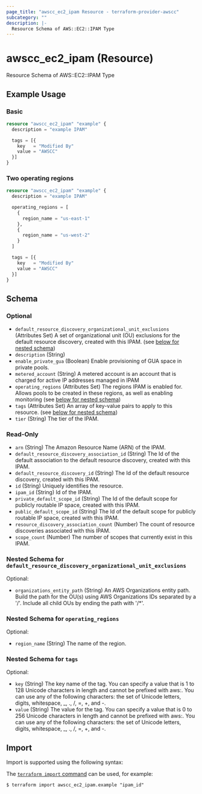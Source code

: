 ```yaml
---
page_title: "awscc_ec2_ipam Resource - terraform-provider-awscc"
subcategory: ""
description: |-
  Resource Schema of AWS::EC2::IPAM Type
---
```


# awscc_ec2_ipam (Resource)

Resource Schema of AWS::EC2::IPAM Type

## Example Usage

### Basic

```terraform
resource "awscc_ec2_ipam" "example" {
  description = "example IPAM"

  tags = [{
    key   = "Modified By"
    value = "AWSCC"
  }]
}
```

### Two operating regions

```terraform
resource "awscc_ec2_ipam" "example" {
  description = "example IPAM"

  operating_regions = [
    {
      region_name = "us-east-1"
    },
    {
      region_name = "us-west-2"
    }
  ]

  tags = [{
    key   = "Modified By"
    value = "AWSCC"
  }]
}
```

<!-- schema generated by tfplugindocs -->
## Schema

### Optional

- `default_resource_discovery_organizational_unit_exclusions` (Attributes Set) A set of organizational unit (OU) exclusions for the default resource discovery, created with this IPAM. (see [below for nested schema](#nestedatt--default_resource_discovery_organizational_unit_exclusions))
- `description` (String)
- `enable_private_gua` (Boolean) Enable provisioning of GUA space in private pools.
- `metered_account` (String) A metered account is an account that is charged for active IP addresses managed in IPAM
- `operating_regions` (Attributes Set) The regions IPAM is enabled for. Allows pools to be created in these regions, as well as enabling monitoring (see [below for nested schema](#nestedatt--operating_regions))
- `tags` (Attributes Set) An array of key-value pairs to apply to this resource. (see [below for nested schema](#nestedatt--tags))
- `tier` (String) The tier of the IPAM.

### Read-Only

- `arn` (String) The Amazon Resource Name (ARN) of the IPAM.
- `default_resource_discovery_association_id` (String) The Id of the default association to the default resource discovery, created with this IPAM.
- `default_resource_discovery_id` (String) The Id of the default resource discovery, created with this IPAM.
- `id` (String) Uniquely identifies the resource.
- `ipam_id` (String) Id of the IPAM.
- `private_default_scope_id` (String) The Id of the default scope for publicly routable IP space, created with this IPAM.
- `public_default_scope_id` (String) The Id of the default scope for publicly routable IP space, created with this IPAM.
- `resource_discovery_association_count` (Number) The count of resource discoveries associated with this IPAM.
- `scope_count` (Number) The number of scopes that currently exist in this IPAM.

<a id="nestedatt--default_resource_discovery_organizational_unit_exclusions"></a>
### Nested Schema for `default_resource_discovery_organizational_unit_exclusions`

Optional:

- `organizations_entity_path` (String) An AWS Organizations entity path. Build the path for the OU(s) using AWS Organizations IDs separated by a '/'. Include all child OUs by ending the path with '/*'.


<a id="nestedatt--operating_regions"></a>
### Nested Schema for `operating_regions`

Optional:

- `region_name` (String) The name of the region.


<a id="nestedatt--tags"></a>
### Nested Schema for `tags`

Optional:

- `key` (String) The key name of the tag. You can specify a value that is 1 to 128 Unicode characters in length and cannot be prefixed with aws:. You can use any of the following characters: the set of Unicode letters, digits, whitespace, _, ., /, =, +, and -.
- `value` (String) The value for the tag. You can specify a value that is 0 to 256 Unicode characters in length and cannot be prefixed with aws:. You can use any of the following characters: the set of Unicode letters, digits, whitespace, _, ., /, =, +, and -.

## Import

Import is supported using the following syntax:

The [`terraform import` command](https://developer.hashicorp.com/terraform/cli/commands/import) can be used, for example:

```shell
$ terraform import awscc_ec2_ipam.example "ipam_id"
```